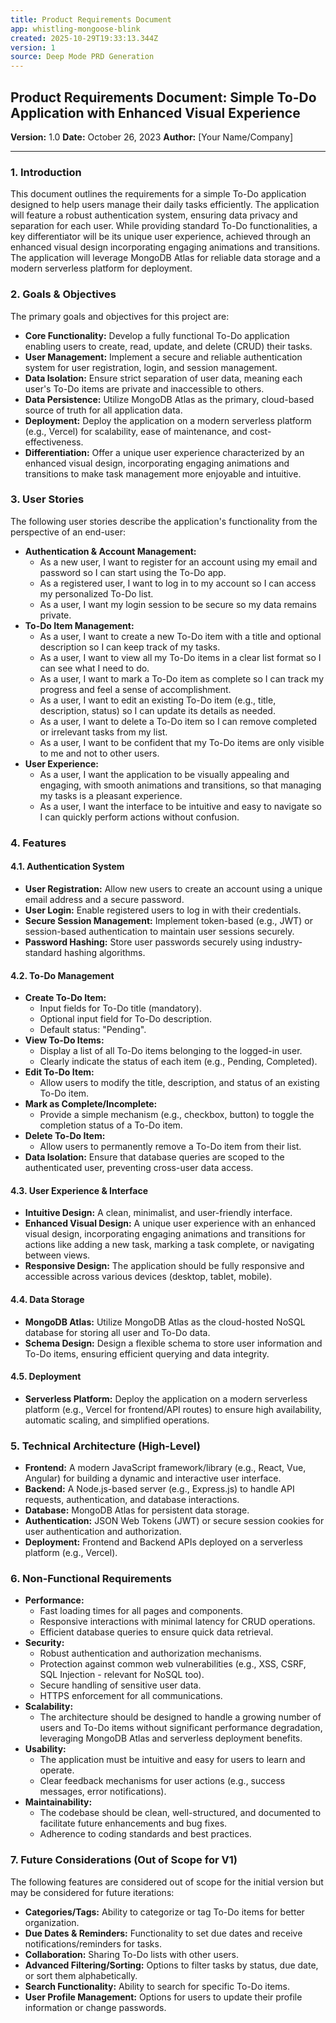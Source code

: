 ```yaml
---
title: Product Requirements Document
app: whistling-mongoose-blink
created: 2025-10-29T19:33:13.344Z
version: 1
source: Deep Mode PRD Generation
---
```


## Product Requirements Document: Simple To-Do Application with Enhanced Visual Experience

**Version:** 1.0
**Date:** October 26, 2023
**Author:** [Your Name/Company]

---

### 1. Introduction

This document outlines the requirements for a simple To-Do application designed to help users manage their daily tasks efficiently. The application will feature a robust authentication system, ensuring data privacy and separation for each user. While providing standard To-Do functionalities, a key differentiator will be its unique user experience, achieved through an enhanced visual design incorporating engaging animations and transitions. The application will leverage MongoDB Atlas for reliable data storage and a modern serverless platform for deployment.

### 2. Goals & Objectives

The primary goals and objectives for this project are:

*   **Core Functionality:** Develop a fully functional To-Do application enabling users to create, read, update, and delete (CRUD) their tasks.
*   **User Management:** Implement a secure and reliable authentication system for user registration, login, and session management.
*   **Data Isolation:** Ensure strict separation of user data, meaning each user's To-Do items are private and inaccessible to others.
*   **Data Persistence:** Utilize MongoDB Atlas as the primary, cloud-based source of truth for all application data.
*   **Deployment:** Deploy the application on a modern serverless platform (e.g., Vercel) for scalability, ease of maintenance, and cost-effectiveness.
*   **Differentiation:** Offer a unique user experience characterized by an enhanced visual design, incorporating engaging animations and transitions to make task management more enjoyable and intuitive.

### 3. User Stories

The following user stories describe the application's functionality from the perspective of an end-user:

*   **Authentication & Account Management:**
    *   As a new user, I want to register for an account using my email and password so I can start using the To-Do app.
    *   As a registered user, I want to log in to my account so I can access my personalized To-Do list.
    *   As a user, I want my login session to be secure so my data remains private.
*   **To-Do Item Management:**
    *   As a user, I want to create a new To-Do item with a title and optional description so I can keep track of my tasks.
    *   As a user, I want to view all my To-Do items in a clear list format so I can see what I need to do.
    *   As a user, I want to mark a To-Do item as complete so I can track my progress and feel a sense of accomplishment.
    *   As a user, I want to edit an existing To-Do item (e.g., title, description, status) so I can update its details as needed.
    *   As a user, I want to delete a To-Do item so I can remove completed or irrelevant tasks from my list.
    *   As a user, I want to be confident that my To-Do items are only visible to me and not to other users.
*   **User Experience:**
    *   As a user, I want the application to be visually appealing and engaging, with smooth animations and transitions, so that managing my tasks is a pleasant experience.
    *   As a user, I want the interface to be intuitive and easy to navigate so I can quickly perform actions without confusion.

### 4. Features

#### 4.1. Authentication System

*   **User Registration:** Allow new users to create an account using a unique email address and a secure password.
*   **User Login:** Enable registered users to log in with their credentials.
*   **Secure Session Management:** Implement token-based (e.g., JWT) or session-based authentication to maintain user sessions securely.
*   **Password Hashing:** Store user passwords securely using industry-standard hashing algorithms.

#### 4.2. To-Do Management

*   **Create To-Do Item:**
    *   Input fields for To-Do title (mandatory).
    *   Optional input field for To-Do description.
    *   Default status: "Pending".
*   **View To-Do Items:**
    *   Display a list of all To-Do items belonging to the logged-in user.
    *   Clearly indicate the status of each item (e.g., Pending, Completed).
*   **Edit To-Do Item:**
    *   Allow users to modify the title, description, and status of an existing To-Do item.
*   **Mark as Complete/Incomplete:**
    *   Provide a simple mechanism (e.g., checkbox, button) to toggle the completion status of a To-Do item.
*   **Delete To-Do Item:**
    *   Allow users to permanently remove a To-Do item from their list.
*   **Data Isolation:** Ensure that database queries are scoped to the authenticated user, preventing cross-user data access.

#### 4.3. User Experience & Interface

*   **Intuitive Design:** A clean, minimalist, and user-friendly interface.
*   **Enhanced Visual Design:** A unique user experience with an enhanced visual design, incorporating engaging animations and transitions for actions like adding a new task, marking a task complete, or navigating between views.
*   **Responsive Design:** The application should be fully responsive and accessible across various devices (desktop, tablet, mobile).

#### 4.4. Data Storage

*   **MongoDB Atlas:** Utilize MongoDB Atlas as the cloud-hosted NoSQL database for storing all user and To-Do data.
*   **Schema Design:** Design a flexible schema to store user information and To-Do items, ensuring efficient querying and data integrity.

#### 4.5. Deployment

*   **Serverless Platform:** Deploy the application on a modern serverless platform (e.g., Vercel for frontend/API routes) to ensure high availability, automatic scaling, and simplified operations.

### 5. Technical Architecture (High-Level)

*   **Frontend:** A modern JavaScript framework/library (e.g., React, Vue, Angular) for building a dynamic and interactive user interface.
*   **Backend:** A Node.js-based server (e.g., Express.js) to handle API requests, authentication, and database interactions.
*   **Database:** MongoDB Atlas for persistent data storage.
*   **Authentication:** JSON Web Tokens (JWT) or secure session cookies for user authentication and authorization.
*   **Deployment:** Frontend and Backend APIs deployed on a serverless platform (e.g., Vercel).

### 6. Non-Functional Requirements

*   **Performance:**
    *   Fast loading times for all pages and components.
    *   Responsive interactions with minimal latency for CRUD operations.
    *   Efficient database queries to ensure quick data retrieval.
*   **Security:**
    *   Robust authentication and authorization mechanisms.
    *   Protection against common web vulnerabilities (e.g., XSS, CSRF, SQL Injection - relevant for NoSQL too).
    *   Secure handling of sensitive user data.
    *   HTTPS enforcement for all communications.
*   **Scalability:**
    *   The architecture should be designed to handle a growing number of users and To-Do items without significant performance degradation, leveraging MongoDB Atlas and serverless deployment benefits.
*   **Usability:**
    *   The application must be intuitive and easy for users to learn and operate.
    *   Clear feedback mechanisms for user actions (e.g., success messages, error notifications).
*   **Maintainability:**
    *   The codebase should be clean, well-structured, and documented to facilitate future enhancements and bug fixes.
    *   Adherence to coding standards and best practices.

### 7. Future Considerations (Out of Scope for V1)

The following features are considered out of scope for the initial version but may be considered for future iterations:

*   **Categories/Tags:** Ability to categorize or tag To-Do items for better organization.
*   **Due Dates & Reminders:** Functionality to set due dates and receive notifications/reminders for tasks.
*   **Collaboration:** Sharing To-Do lists with other users.
*   **Advanced Filtering/Sorting:** Options to filter tasks by status, due date, or sort them alphabetically.
*   **Search Functionality:** Ability to search for specific To-Do items.
*   **User Profile Management:** Options for users to update their profile information or change passwords.